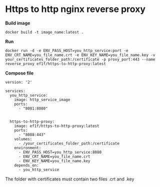 # Https to http nginx reverse proxy

**Build image**
```
docker build -t image_name:latest .
```

**Run**
```
docker run -d -e ENV_PASS_HOST=you_http_service:port -e ENV_CRT_NAME=you_file_name.crt -e ENV_KEY_NAME=you_file_name.key -v your_certificates_folder_path:/certificate -p proxy_port:443 --name reverse_proxy ef1f/https-to-http-proxy:latest
```

**Compose file**
```
version: '2'

services:
  you_http_service:
    image: http_service_image
    ports:
      - "8081:8080"
 
     
  https-to-http-proxy:
    image: ef1f/https-to-http-proxy:latest
    ports:
      - "8088:443"
    volumes:
      - /your_certificates_folder_path:/certificate     
    environment:
      - ENV_PASS_HOST=you_http_service:8080
      - ENV_CRT_NAME=you_file_name.crt 
      - ENV_KEY_NAME=you_file_name.key 
    depends_on:
      - you_http_service
```

The folder with certificates must contain two files .crt and .key
